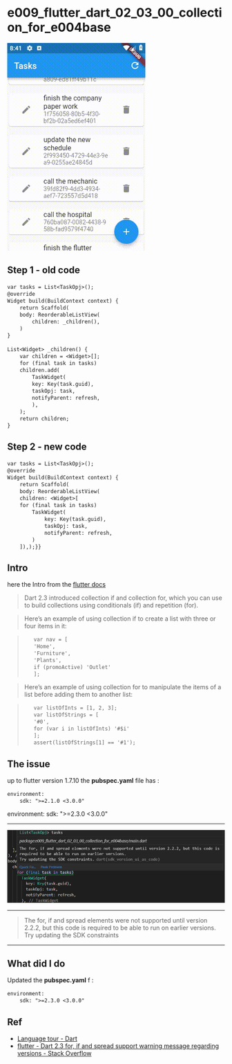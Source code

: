 # e009_flutter_dart_02_03_00_collection_for_e004base
![](docs/screen_record.gif)


## Step 1 - old code


    var tasks = List<TaskOpj>();
    @override
    Widget build(BuildContext context) {
        return Scaffold(
        body: ReorderableListView(
            children: _children(),
        )
    }

    List<Widget> _children() {
        var children = <Widget>[];
        for (final task in tasks)
        children.add(
            TaskWidget(
            key: Key(task.guid),
            taskOpj: task,
            notifyParent: refresh,
            ),
        );
        return children;
    }

## Step 2 - new code

    var tasks = List<TaskOpj>();
    @override
    Widget build(BuildContext context) {
        return Scaffold(
        body: ReorderableListView(
        children: <Widget>[ 
        for (final task in tasks) 
            TaskWidget(
                key: Key(task.guid),
                taskOpj: task,
                notifyParent: refresh,
            )
        ]),);}}

## Intro

here the Intro from the [flutter docs](https://dart.dev/guides/language/language-tour?#lists)
 
> Dart 2.3 introduced collection if and collection for, which you can use to build collections using conditionals (if) and repetition (for).

> Here’s an example of using collection if to create a list with three or four items in it:

>        var nav = [
>        'Home',
>        'Furniture',
>        'Plants',
>        if (promoActive) 'Outlet'
>        ];

> Here’s an example of using collection for to manipulate the items of a list before adding them to another list:

>        var listOfInts = [1, 2, 3];
>        var listOfStrings = [
>        '#0',
>        for (var i in listOfInts) '#$i'
>        ];
>        assert(listOfStrings[1] == '#1');

## The issue

up to flutter version 1.7.10 the **pubspec.yaml** file has :

    environment:
        sdk: ">=2.1.0 <3.0.0"


environment:
  sdk: ">=2.3.0 <3.0.0"

----

![](docs/2019-07-28-19-34-38.png)

----

>The for, if and spread elements were not supported until version 2.2.2, but this code is required to be able to run on earlier versions.
Try updating the SDK constraints
----

## What did I do

Updated the **pubspec.yaml** f  :

    environment:
        sdk: ">=2.3.0 <3.0.0"

## Ref

- [Language tour - Dart](https://dart.dev/guides/language/language-tour?#lists)
- [flutter - Dart 2.3 for, if and spread support warning message regarding versions - Stack Overflow](https://stackoverflow.com/questions/56097475/dart-2-3-for-if-and-spread-support-warning-message-regarding-versions)
